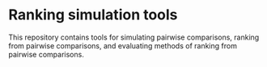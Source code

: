 # Ranking simulation tools
This repository contains tools for simulating pairwise comparisons, ranking from pairwise comparisons, and evaluating methods of ranking from pairwise comparisons.
